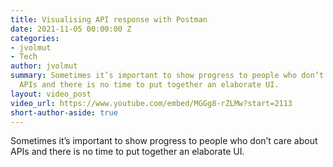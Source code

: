 ```yaml
---
title: Visualising API response with Postman
date: 2021-11-05 00:00:00 Z
categories:
- jvolmut
- Tech
author: jvolmut
summary: Sometimes it’s important to show progress to people who don’t care about
  APIs and there is no time to put together an elaborate UI.
layout: video_post
video_url: https://www.youtube.com/embed/MGGg8-rZLMw?start=2113
short-author-aside: true
---
```


Sometimes it’s important to show progress to people who don’t care about APIs and there is no time to put together an elaborate UI.

